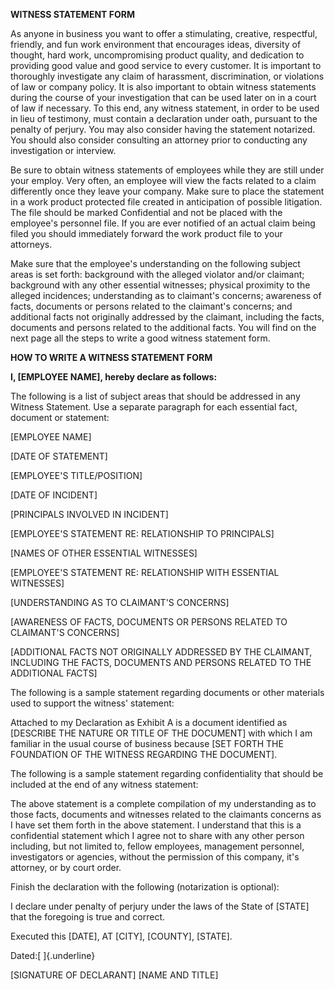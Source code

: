**WITNESS STATEMENT FORM**

As anyone in business you want to offer a stimulating, creative,
respectful, friendly, and fun work environment that encourages ideas,
diversity of thought, hard work, uncompromising product quality, and
dedication to providing good value and good service to every customer.
It is important to thoroughly investigate any claim of harassment,
discrimination, or violations of law or company policy. It is also
important to obtain witness statements during the course of your
investigation that can be used later on in a court of law if necessary.
To this end, any witness statement, in order to be used in lieu of
testimony, must contain a declaration under oath, pursuant to the
penalty of perjury. You may also consider having the statement
notarized. You should also consider consulting an attorney prior to
conducting any investigation or interview.

Be sure to obtain witness statements of employees while they are still
under your employ. Very often, an employee will view the facts related
to a claim differently once they leave your company. Make sure to place
the statement in a work product protected file created in anticipation
of possible litigation. The file should be marked Confidential and not
be placed with the employee\'s personnel file. If you are ever notified
of an actual claim being filed you should immediately forward the work
product file to your attorneys.

Make sure that the employee\'s understanding on the following subject
areas is set forth: background with the alleged violator and/or
claimant; background with any other essential witnesses; physical
proximity to the alleged incidences; understanding as to claimant\'s
concerns; awareness of facts, documents or persons related to the
claimant\'s concerns; and additional facts not originally addressed by
the claimant, including the facts, documents and persons related to the
additional facts. You will find on the next page all the steps to write
a good witness statement form.

**HOW TO WRITE A WITNESS STATEMENT FORM**

**I, \[EMPLOYEE NAME\], hereby declare as follows:**

The following is a list of subject areas that should be addressed in any
Witness Statement. Use a separate paragraph for each essential fact,
document or statement:

\[EMPLOYEE NAME\]

\[DATE OF STATEMENT\]

\[EMPLOYEE\'S TITLE/POSITION\]

\[DATE OF INCIDENT\]

\[PRINCIPALS INVOLVED IN INCIDENT\]

\[EMPLOYEE\'S STATEMENT RE: RELATIONSHIP TO PRINCIPALS\]

\[NAMES OF OTHER ESSENTIAL WITNESSES\]

\[EMPLOYEE\'S STATEMENT RE: RELATIONSHIP WITH ESSENTIAL WITNESSES\]

\[UNDERSTANDING AS TO CLAIMANT\'S CONCERNS\]

\[AWARENESS OF FACTS, DOCUMENTS OR PERSONS RELATED TO CLAIMANT\'S
CONCERNS\]

\[ADDITIONAL FACTS NOT ORIGINALLY ADDRESSED BY THE CLAIMANT, INCLUDING
THE FACTS, DOCUMENTS AND PERSONS RELATED TO THE ADDITIONAL FACTS\]

The following is a sample statement regarding documents or other
materials used to support the witness\' statement:

Attached to my Declaration as Exhibit A is a document identified as
\[DESCRIBE THE NATURE OR TITLE OF THE DOCUMENT\] with which I am
familiar in the usual course of business because \[SET FORTH THE
FOUNDATION OF THE WITNESS REGARDING THE DOCUMENT\].

The following is a sample statement regarding confidentiality that
should be included at the end of any witness statement:

The above statement is a complete compilation of my understanding as to
those facts, documents and witnesses related to the claimants concerns
as I have set them forth in the above statement. I understand that this
is a confidential statement which I agree not to share with any other
person including, but not limited to, fellow employees, management
personnel, investigators or agencies, without the permission of this
company, it's attorney, or by court order.

Finish the declaration with the following (notarization is optional):

I declare under penalty of perjury under the laws of the State of
\[STATE\] that the foregoing is true and correct.

Executed this \[DATE\], AT \[CITY\], \[COUNTY\], \[STATE\].

Dated:[ ]{.underline}

\[SIGNATURE OF DECLARANT\] \[NAME AND TITLE\]
